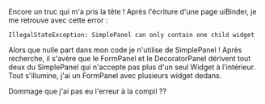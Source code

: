 <!-- --- title: GWT / IllegalStateException: SimplePanel -->
Encore un truc qui m'a pris la tête !
Après l'écriture d'une page uiBinder, je me retrouve avec cette error :

~~~
IllegalStateException: SimplePanel can only contain one child widget
~~~

Alors que nulle part dans mon code je n'utilise de SimplePanel ! Après recherche, il s'avère que le FormPanel et le 
DecoratorPanel dérivent tout deux du SimplePanel qui n'accepte pas plus d'un seul Widget à l'intérieur. Tout s'illumine, 
j'ai un FormPanel avec plusieurs widget dedans.

Dommage que j'ai pas eu l'erreur à la compil ??

<!-- --- tags: gwt -->